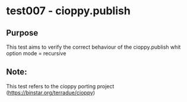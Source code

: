 # test007 - cioppy.publish

## Purpose

This test aims to verify the correct behaviour of the cioppy.publish whit option mode = recursive


## Note:

This test refers to the cioppy porting project (https://binstar.org/terradue/cioppy)
